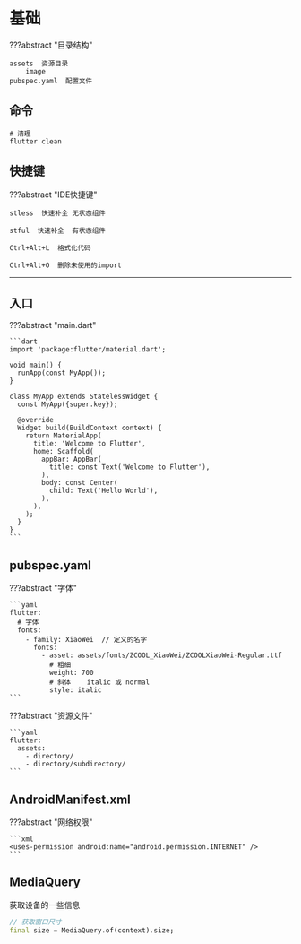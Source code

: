 # 基础

???abstract "目录结构"

    assets  资源目录
        image 
    pubspec.yaml  配置文件

## 命令

```shell
# 清理
flutter clean
```

## 快捷键

???abstract "IDE快捷键"

    stless  快速补全 无状态组件
    
    stful  快速补全  有状态组件

    Ctrl+Alt+L  格式化代码

    Ctrl+Alt+O  删除未使用的import

---
## 入口

???abstract "main.dart"
    
    ```dart
    import 'package:flutter/material.dart';
    
    void main() {
      runApp(const MyApp());
    }
    
    class MyApp extends StatelessWidget {
      const MyApp({super.key});
    
      @override
      Widget build(BuildContext context) {
        return MaterialApp(
          title: 'Welcome to Flutter',
          home: Scaffold(
            appBar: AppBar(
              title: const Text('Welcome to Flutter'),
            ),
            body: const Center(
              child: Text('Hello World'),
            ),
          ),
        );
      }
    }
    ```

## pubspec.yaml

???abstract "字体"

    ```yaml
    flutter:
      # 字体
      fonts:
        - family: XiaoWei  // 定义的名字
          fonts:
            - asset: assets/fonts/ZCOOL_XiaoWei/ZCOOLXiaoWei-Regular.ttf
              # 粗细
              weight: 700
              # 斜体    italic 或 normal
              style: italic
    ```

???abstract "资源文件"

    ```yaml
    flutter:
      assets:
        - directory/
        - directory/subdirectory/
    ```


## AndroidManifest.xml

???abstract "网络权限"

    ```xml
    <uses-permission android:name="android.permission.INTERNET" />
    ```

## MediaQuery

获取设备的一些信息


```dart
// 获取窗口尺寸
final size = MediaQuery.of(context).size;
```
